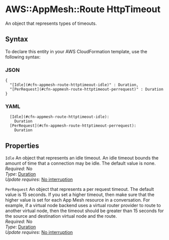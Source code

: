 # AWS::AppMesh::Route HttpTimeout<a name="aws-properties-appmesh-route-httptimeout"></a>

An object that represents types of timeouts\.

## Syntax<a name="aws-properties-appmesh-route-httptimeout-syntax"></a>

To declare this entity in your AWS CloudFormation template, use the following syntax:

### JSON<a name="aws-properties-appmesh-route-httptimeout-syntax.json"></a>

```
{
  "[Idle](#cfn-appmesh-route-httptimeout-idle)" : Duration,
  "[PerRequest](#cfn-appmesh-route-httptimeout-perrequest)" : Duration
}
```

### YAML<a name="aws-properties-appmesh-route-httptimeout-syntax.yaml"></a>

```
  [Idle](#cfn-appmesh-route-httptimeout-idle):
    Duration
  [PerRequest](#cfn-appmesh-route-httptimeout-perrequest):
    Duration
```

## Properties<a name="aws-properties-appmesh-route-httptimeout-properties"></a>

`Idle` <a name="cfn-appmesh-route-httptimeout-idle"></a>
An object that represents an idle timeout\. An idle timeout bounds the amount of time that a connection may be idle\. The default value is none\.  
_Required_: No  
_Type_: [Duration](aws-properties-appmesh-route-duration.md)  
_Update requires_: [No interruption](https://docs.aws.amazon.com/AWSCloudFormation/latest/UserGuide/using-cfn-updating-stacks-update-behaviors.html#update-no-interrupt)

`PerRequest` <a name="cfn-appmesh-route-httptimeout-perrequest"></a>
An object that represents a per request timeout\. The default value is 15 seconds\. If you set a higher timeout, then make sure that the higher value is set for each App Mesh resource in a conversation\. For example, if a virtual node backend uses a virtual router provider to route to another virtual node, then the timeout should be greater than 15 seconds for the source and destination virtual node and the route\.  
_Required_: No  
_Type_: [Duration](aws-properties-appmesh-route-duration.md)  
_Update requires_: [No interruption](https://docs.aws.amazon.com/AWSCloudFormation/latest/UserGuide/using-cfn-updating-stacks-update-behaviors.html#update-no-interrupt)
